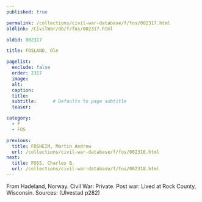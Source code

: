 ```yaml
---
published: true

permalink: /collections/civil-war-database/f/fos/002317.html
oldlink: /CivilWar/db/f/fos/002317.html

oldid: 002317

title: FOSLAND, Ole

pagelist:
  exclude: false
  order: 2317
  image: 
  alt:
  caption:
  title:
  subtitle:      # Defaults to page subtitle
  teaser:

category: 
  - F 
  - FOS

previous:
  title: FOSHEIM, Martin Andrew
  url: /collections/civil-war-database/f/fos/002316.html  
next:
  title: FOSS, Charles B.
  url: /collections/civil-war-database/f/fos/002318.html   
---
```

From Hadeland, Norway. Civil War: Private. Post war: Lived at Rock County, Wisconsin. Sources: (Ulvestad p282)